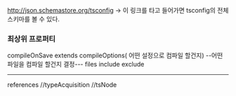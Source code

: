 http://json.schemastore.org/tsconfig
-> 이 링크를 타고 들어가면 tsconfig의 전체 스키마를 볼 수 있다.

### 최상위 프로퍼티

compileOnSave
extends
compileOptions( 어떤 설정으로 컴파일 할건지)
--어떤 파일을 컴파일 할건지 결정---
files
include
exclude

---

references
//typeAcquisition
//tsNode

